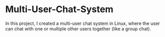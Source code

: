 # Multi-User-Chat-System
In this project, I created a multi-user chat system in Linux, where the user can chat with one or multiple other users together (like a group chat).

